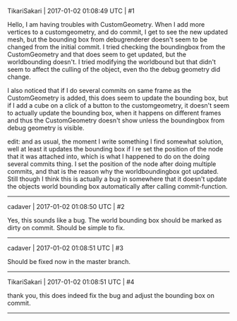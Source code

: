 TikariSakari | 2017-01-02 01:08:49 UTC | #1

Hello, I am having troubles with CustomGeometry. When I add more vertices to a customgeometry, and do commit, I get to see the new updated mesh, but the bounding box from debugrenderer doesn't seem to be changed from the initial commit. I tried checking the boundingbox from the CustomGeometry and that does seem to get updated, but the worldbounding doesn't. I tried modifying the worldbound but that didn't seem to affect the culling of the object, even tho the debug geometry did change.

I also noticed that if I do several commits on same frame as the CustomGeometry is added, this does seem to update the bounding box, but if I add a cube on a click of a button to the customgeometry, it doesn't seem to actually update the bounding box, when it happens on different frames and thus the CustomGeometry doesn't show unless the boundingbox from debug geometry is visible.

edit: and as usual, the moment I write something I find somewhat solution, well at least it updates the bounding box if I re set the position of the node that it was attached into, which is what I happened to do on the doing several commits thing. I set the position of the node after doing multiple commits, and that is the reason why the worldboundingbox got updated. Still though I think this is actually a bug in somewhere that it doesn't update the objects world bounding box automatically after calling commit-function.

-------------------------

cadaver | 2017-01-02 01:08:50 UTC | #2

Yes, this sounds like a bug. The world bounding box should be marked as dirty on commit. Should be simple to fix.

-------------------------

cadaver | 2017-01-02 01:08:51 UTC | #3

Should be fixed now in the master branch.

-------------------------

TikariSakari | 2017-01-02 01:08:51 UTC | #4

thank you, this does indeed fix the bug and adjust the bounding box on commit.

-------------------------

